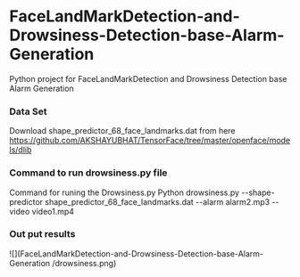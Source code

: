 # FaceLandMarkDetection-and-Drowsiness-Detection-base-Alarm-Generation
Python project for FaceLandMarkDetection and Drowsiness Detection base Alarm Generation
### Data Set
Download shape_predictor_68_face_landmarks.dat from here https://github.com/AKSHAYUBHAT/TensorFace/tree/master/openface/models/dlib
### Command to run drowsiness.py file
Command for runing the Drowsiness.py Python drowsiness.py --shape-predictor shape_predictor_68_face_landmarks.dat --alarm alarm2.mp3 --video video1.mp4
### Out put results 
![](FaceLandMarkDetection-and-Drowsiness-Detection-base-Alarm-Generation
/drowsiness.png)
